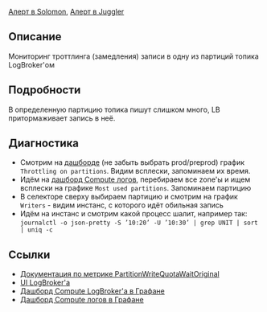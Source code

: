 [Алерт в Solomon](https://solomon.yandex-team.ru/admin/projects/yandexcloud/alerts?text=compute+logbroker+partitionw), [Алерт в Juggler](https://juggler.yandex-team.ru/check_details/?host=yc_compute_logbroker_prod&service=topic-compute-journald)

## Описание
Мониторинг троттлинга (замедления) записи в одну из партиций топика LogBroker'ом

## Подробности
В определенную партицию топика пишут слишком много, LB притормаживает запись в неё.

## Диагностика
- Смотрим на [дашборде](https://grafana.yandex-team.ru/d/LFsrF59Mk/logbroker?orgId=1&refresh=5s&from=now-24h&to=now&var-cluster=preprod&var-topic=logs%2Fjournald%2Ftopic&var-account=yc.compute.cloud) (не забыть выбрать prod/preprod) график `Throttling on partitions`. Видим всплески, запоминаем их время.
- Идём на [дашборд Compute логов](https://grafana.yandex-team.ru/d/7H16_F6Mz/cloud-compute-logs?orgId=1), перебираем все zone'ы и ищем всплески на графике `Most used partitions`. Запоминаем партицию
- В селекторе сверху выбираем партицию и смотрим на график `Writers` - видим инстанс, с которого идёт обильная запись
- Идём на инстанс и смотрим какой процесс шалит, например так: `journalctl -o json-pretty -S ’10:20’ -U ’10:30’ | grep UNIT | sort | uniq -c`

## Ссылки
- [Документация по метрике PartitionWriteQuotaWaitOriginal](https://logbroker.yandex-team.ru/docs/reference/metrics#PartitionWriteQuotaWaitOriginal)
- [UI LogBroker'a](https://logbroker.cloud.yandex.ru/yc-logbroker/accounts/yc.compute.cloud/logs?page=browser&type=directory)
- [Дашборд Compute LogBroker'a в Графане](https://grafana.yandex-team.ru/d/LFsrF59Mk/logbroker?orgId=1&refresh=5s&from=now-3h&to=now&var-cluster=preprod&var-topic=logs%2Fjournald%2Ftopic&var-account=yc.compute.cloud)
- [Дашборд Compute логов в Графане](https://grafana.yandex-team.ru/d/7H16_F6Mz/cloud-compute-logs?orgId=1&var-cluster=prod&var-zone=myt&var-partition=-)

